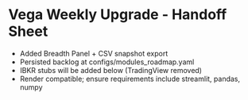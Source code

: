 # Vega Weekly Upgrade - Handoff Sheet
- Added Breadth Panel + CSV snapshot export
- Persisted backlog at configs/modules_roadmap.yaml
- IBKR stubs will be added below (TradingView removed)
- Render compatible; ensure requirements include streamlit, pandas, numpy
